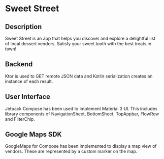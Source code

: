 # Sweet Street

## Description
Sweet Street is an app that helps you discover and explore a delightful list of local dessert vendors. Satisfy your sweet tooth with the best treats in town!

## Backend
Ktor is used to GET remote JSON data and Kotlin serialization creates an instance of each result.

## User Interface
Jetpack Compose has been used to implement Material 3 UI. This includes library components of NavigationSheet, BottomSheet, TopAppbar, FlowRow and FilterChip.

## Google Maps SDK
GoogleMaps for Compose has been implemented to display a map view of vendors. These are represented by a custom marker on the map.
